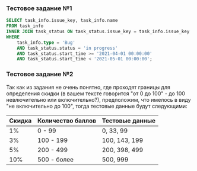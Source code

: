 ### Тестовое задание №1

```sql
SELECT task_info.issue_key, task_info.name
FROM task_info  
INNER JOIN task_status ON task_status.issue_key = task_info.issue_key
WHERE
	task_info.type = 'Bug' 
	AND task_status.status = 'in progress' 
	AND task_status.start_time >= '2021-04-01 00:00:00' 
	AND task_status.start_time < '2021-05-01 00:00:00';
```


### Тестовое задание №2

Так как из задания не очень понятно, где проходят границы для определения скидки (в вашем тексте говорится "от 0 до 100" - до 100 невлючительно или включительно?), предположим, что имелось в виду "не включительно до 100", тогда тестовые данные будут следующими:


| Скидка  | Количество баллов | Тестовые данные	|
| --------| -------------	  | ---			    |
| 1%      | 0 - 99            | 0, 33, 99       |
| 3%      | 100 - 199         | 100, 143, 199   |
| 5%      | 200 - 499         | 200, 398, 499   |
| 10%     | 500 - более       | 500, 999        |














